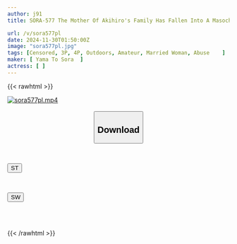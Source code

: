 ```yaml
---
author: j91
title: SORA-577 The Mother Of Akihiro's Family Has Fallen Into A Masochistic Doll. A Sexless Married Woman Who Is Not Recognized As A Woman By Her Husband Is Trained In Public Lewdness And Begs For Another Man's Cock To Be Impregnated! The Whole Story Of How She Betrayed Her Husband And Became A Female... Io, 34 Years Old, Tall, 168cm, 86F Cup

url: /v/sora577pl
date: 2024-11-30T01:50:00Z
image: "sora577pl.jpg"
tags: [Censored, 3P, 4P, Outdoors, Amateur, Married Woman, Abuse	]
maker: [ Yama To Sora  ]
actress: [ ]
---
```



{{< rawhtml >}}

<div class="video" data-videoid="gvxjjx6L2AH4Jo">
    <a href="javascript:;">
        <img src="/v/sora577pl/sora577pl.jpg" width="WIDTH" height="HEIGHT" alt="sora577pl.mp4" loading="lazy">
    </a>
</div>

<script type="text/javascript" src="https://j91.asia/asset/on-demand-st.js"></script>

<br>
  <link rel="stylesheet" href="https://j91.asia/asset/bs5.css">
  
  <center>
  <button class="btn btn-primary" type="button" data-bs-toggle="collapse" data-bs-target=".multi-collapse" aria-expanded="false" aria-controls="multiCollapseExample1 multiCollapseExample2"><h2>Download</h2></button></center>
</p>
<div class="row">
  <div class="col">
    <div class="collapse multi-collapse" id="multiCollapseExample1">
      <div class="card card-body">
	      	      <br>
<div class="buttons">  
<p><a href="/v/sora577pl/st.html" target="_blank"><button class="btn-hover color-3"><i class="fa fa-download"></i> ST</button></a></p></div>
    </div>
  </div>
</div>
  <div class="col">
    <div class="collapse multi-collapse" id="multiCollapseExample2">
      <div class="card card-body">
	      <br>
<div class="buttons">
<p><a href="/v/sora577pl/sw.html" target="_blank"><button class="btn-hover color-2"><i class="fa fa-download"></i> SW</button></a></p></div>
<br><br>
      </div>
    </div>
  </div>
</div>

{{< /rawhtml >}}